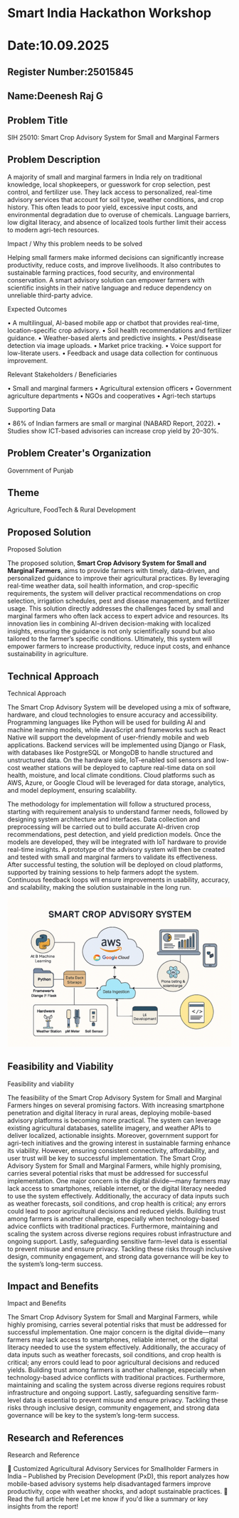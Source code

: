 # Smart India Hackathon Workshop
# Date:10.09.2025
## Register Number:25015845
## Name:Deenesh Raj G
## Problem Title
SIH 25010: Smart Crop Advisory System for Small and Marginal Farmers
## Problem Description
A majority of small and marginal farmers in India rely on traditional knowledge, local shopkeepers, or guesswork for crop selection, pest control, and fertilizer use. They lack access to personalized, real-time advisory services that account for soil type, weather conditions, and crop history. This often leads to poor yield, excessive input costs, and environmental degradation due to overuse of chemicals. Language barriers, low digital literacy, and absence of localized tools further limit their access to modern agri-tech resources.

Impact / Why this problem needs to be solved

Helping small farmers make informed decisions can significantly increase productivity, reduce costs, and improve livelihoods. It also contributes to sustainable farming practices, food security, and environmental conservation. A smart advisory solution can empower farmers with scientific insights in their native language and reduce dependency on unreliable third-party advice.

Expected Outcomes

• A multilingual, AI-based mobile app or chatbot that provides real-time, location-specific crop advisory.
• Soil health recommendations and fertilizer guidance.
• Weather-based alerts and predictive insights.
• Pest/disease detection via image uploads.
• Market price tracking.
• Voice support for low-literate users.
• Feedback and usage data collection for continuous improvement.

Relevant Stakeholders / Beneficiaries

• Small and marginal farmers
• Agricultural extension officers
• Government agriculture departments
• NGOs and cooperatives
• Agri-tech startups

Supporting Data

• 86% of Indian farmers are small or marginal (NABARD Report, 2022).
• Studies show ICT-based advisories can increase crop yield by 20–30%.

## Problem Creater's Organization
Government of Punjab

## Theme
Agriculture, FoodTech & Rural Development


## Proposed Solution
 
Proposed Solution

The proposed solution, **Smart Crop Advisory System for Small and Marginal Farmers**, aims to provide farmers with timely, data-driven, and personalized guidance to improve their agricultural practices. By leveraging real-time weather data, soil health information, and crop-specific requirements, the system will deliver practical recommendations on crop selection, irrigation schedules, pest and disease management, and fertilizer usage. This solution directly addresses the challenges faced by small and marginal farmers who often lack access to expert advice and resources. Its innovation lies in combining AI-driven decision-making with localized insights, ensuring the guidance is not only scientifically sound but also tailored to the farmer’s specific conditions. Ultimately, this system will empower farmers to increase productivity, reduce input costs, and enhance sustainability in agriculture.


## Technical Approach

Technical Approach

The Smart Crop Advisory System will be developed using a mix of software, hardware, and cloud technologies to ensure accuracy and accessibility. Programming languages like Python will be used for building AI and machine learning models, while JavaScript and frameworks such as React Native will support the development of user-friendly mobile and web applications. Backend services will be implemented using Django or Flask, with databases like PostgreSQL or MongoDB to handle structured and unstructured data. On the hardware side, IoT-enabled soil sensors and low-cost weather stations will be deployed to capture real-time data on soil health, moisture, and local climate conditions. Cloud platforms such as AWS, Azure, or Google Cloud will be leveraged for data storage, analytics, and model deployment, ensuring scalability.

The methodology for implementation will follow a structured process, starting with requirement analysis to understand farmer needs, followed by designing system architecture and interfaces. Data collection and preprocessing will be carried out to build accurate AI-driven crop recommendations, pest detection, and yield prediction models. Once the models are developed, they will be integrated with IoT hardware to provide real-time insights. A prototype of the advisory system will then be created and tested with small and marginal farmers to validate its effectiveness. After successful testing, the solution will be deployed on cloud platforms, supported by training sessions to help farmers adopt the system. Continuous feedback loops will ensure improvements in usability, accuracy, and scalability, making the solution sustainable in the long run.

![alt text](<A technical architec-1.png>)



## Feasibility and Viability


Feasibility and viability

The feasibility of the Smart Crop Advisory System for Small and Marginal Farmers hinges on several promising factors. With increasing smartphone penetration and digital literacy in rural areas, deploying mobile-based advisory platforms is becoming more practical. The system can leverage existing agricultural databases, satellite imagery, and weather APIs to deliver localized, actionable insights. Moreover, government support for agri-tech initiatives and the growing interest in sustainable farming enhance its viability. However, ensuring consistent connectivity, affordability, and user trust will be key to successful implementation.
The Smart Crop Advisory System for Small and Marginal Farmers, while highly promising, carries several potential risks that must be addressed for successful implementation. One major concern is the digital divide—many farmers may lack access to smartphones, reliable internet, or the digital literacy needed to use the system effectively. Additionally, the accuracy of data inputs such as weather forecasts, soil conditions, and crop health is critical; any errors could lead to poor agricultural decisions and reduced yields. Building trust among farmers is another challenge, especially when technology-based advice conflicts with traditional practices. Furthermore, maintaining and scaling the system across diverse regions requires robust infrastructure and ongoing support. Lastly, safeguarding sensitive farm-level data is essential to prevent misuse and ensure privacy. Tackling these risks through inclusive design, community engagement, and strong data governance will be key to the system’s long-term success.



## Impact and Benefits

Impact and Benefits

The Smart Crop Advisory System for Small and Marginal Farmers, while highly promising, carries several potential risks that must be addressed for successful implementation. One major concern is the digital divide—many farmers may lack access to smartphones, reliable internet, or the digital literacy needed to use the system effectively. Additionally, the accuracy of data inputs such as weather forecasts, soil conditions, and crop health is critical; any errors could lead to poor agricultural decisions and reduced yields. Building trust among farmers is another challenge, especially when technology-based advice conflicts with traditional practices. Furthermore, maintaining and scaling the system across diverse regions requires robust infrastructure and ongoing support. Lastly, safeguarding sensitive farm-level data is essential to prevent misuse and ensure privacy. Tackling these risks through inclusive design, community engagement, and strong data governance will be key to the system’s long-term success.


## Research and References


Research and Reference

📄 Customized Agricultural Advisory Services for Smallholder Farmers in India – Published by Precision Development (PxD), this report analyzes how mobile-based advisory systems help disadvantaged farmers improve productivity, cope with weather shocks, and adopt sustainable practices.
🔗 Read the full article here
Let me know if you'd like a summary or key insights from the report!



